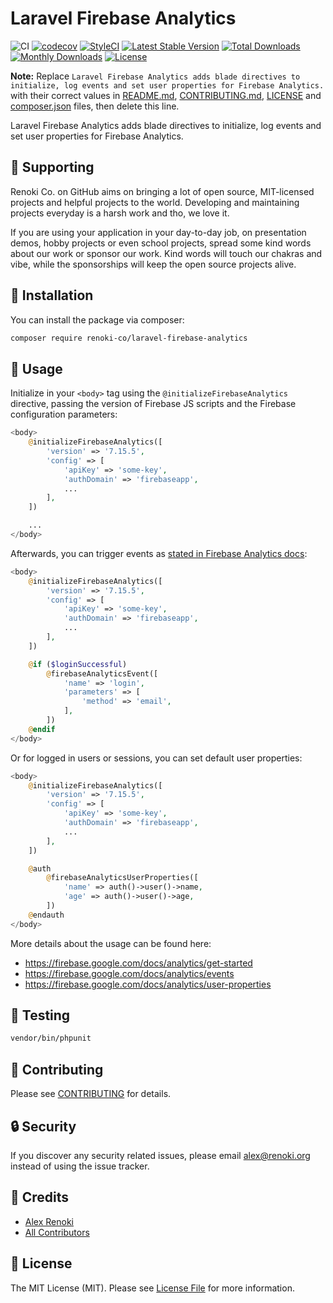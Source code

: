 Laravel Firebase Analytics
==========================

![CI](https://github.com/renoki-co/laravel-firebase-analytics/workflows/CI/badge.svg?branch=master)
[![codecov](https://codecov.io/gh/renoki-co/laravel-firebase-analytics/branch/master/graph/badge.svg)](https://codecov.io/gh/renoki-co/laravel-firebase-analytics/branch/master)
[![StyleCI](https://github.styleci.io/repos/282577033/shield?branch=master)](https://github.styleci.io/repos/282577033)
[![Latest Stable Version](https://poser.pugx.org/renoki-co/laravel-firebase-analytics/v/stable)](https://packagist.org/packages/renoki-co/laravel-firebase-analytics)
[![Total Downloads](https://poser.pugx.org/renoki-co/laravel-firebase-analytics/downloads)](https://packagist.org/packages/renoki-co/laravel-firebase-analytics)
[![Monthly Downloads](https://poser.pugx.org/renoki-co/laravel-firebase-analytics/d/monthly)](https://packagist.org/packages/renoki-co/laravel-firebase-analytics)
[![License](https://poser.pugx.org/renoki-co/laravel-firebase-analytics/license)](https://packagist.org/packages/renoki-co/laravel-firebase-analytics)

**Note:** Replace  ```Laravel Firebase Analytics adds blade directives to initialize, log events and set user properties for Firebase Analytics.``` with their correct values in [README.md](README.md), [CONTRIBUTING.md](CONTRIBUTING.md), [LICENSE](LICENSE) and [composer.json](composer.json) files, then delete this line.

Laravel Firebase Analytics adds blade directives to initialize, log events and set user properties for Firebase Analytics.

## 🤝 Supporting

Renoki Co. on GitHub aims on bringing a lot of open source, MIT-licensed projects and helpful projects to the world. Developing and maintaining projects everyday is a harsh work and tho, we love it.

If you are using your application in your day-to-day job, on presentation demos, hobby projects or even school projects, spread some kind words about our work or sponsor our work. Kind words will touch our chakras and vibe, while the sponsorships will keep the open source projects alive.

## 🚀 Installation

You can install the package via composer:

```bash
composer require renoki-co/laravel-firebase-analytics
```

## 🙌 Usage

Initialize in your `<body>` tag using the `@initializeFirebaseAnalytics` directive, passing the version of Firebase JS scripts and the Firebase configuration parameters:

```php
<body>
    @initializeFirebaseAnalytics([
        'version' => '7.15.5',
        'config' => [
            'apiKey' => 'some-key',
            'authDomain' => 'firebaseapp',
            ...
        ],
    ])

    ...
</body>
```

Afterwards, you can trigger events as [stated in Firebase Analytics docs](https://firebase.google.com/docs/analytics/events):

```php
<body>
    @initializeFirebaseAnalytics([
        'version' => '7.15.5',
        'config' => [
            'apiKey' => 'some-key',
            'authDomain' => 'firebaseapp',
            ...
        ],
    ])

    @if ($loginSuccessful)
        @firebaseAnalyticsEvent([
            'name' => 'login',
            'parameters' => [
                'method' => 'email',
            ],
        ])
    @endif
</body>
```

Or for logged in users or sessions, you can set default user properties:

```php
<body>
    @initializeFirebaseAnalytics([
        'version' => '7.15.5',
        'config' => [
            'apiKey' => 'some-key',
            'authDomain' => 'firebaseapp',
            ...
        ],
    ])

    @auth
        @firebaseAnalyticsUserProperties([
            'name' => auth()->user()->name,
            'age' => auth()->user()->age,
        ])
    @endauth
</body>
```

More details about the usage can be found here:

- https://firebase.google.com/docs/analytics/get-started
- https://firebase.google.com/docs/analytics/events
- https://firebase.google.com/docs/analytics/user-properties

## 🐛 Testing

``` bash
vendor/bin/phpunit
```

## 🤝 Contributing

Please see [CONTRIBUTING](CONTRIBUTING.md) for details.

## 🔒  Security

If you discover any security related issues, please email alex@renoki.org instead of using the issue tracker.

## 🎉 Credits

- [Alex Renoki](https://github.com/rennokki)
- [All Contributors](../../contributors)

## 📄 License

The MIT License (MIT). Please see [License File](LICENSE) for more information.
